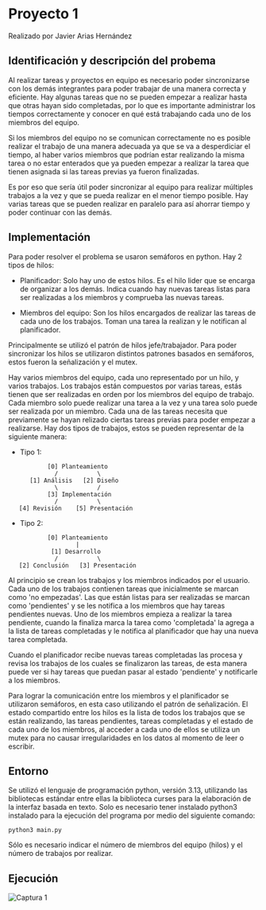 # Proyecto 1

Realizado por Javier Arias Hernández

## Identificación y descripción del probema

Al realizar tareas y proyectos en equipo es necesario poder sincronizarse con los demás integrantes para poder trabajar de una manera correcta y eficiente. Hay algunas tareas que no se pueden empezar a realizar hasta que otras hayan sido completadas, por lo que es importante administrar los tiempos correctamente y conocer en qué está trabajando cada uno de los miembros del equipo.

Si los miembros del equipo no se comunican correctamente no es posible realizar el trabajo de una manera adecuada ya que se va a desperdiciar el tiempo, al haber varios miembros que  podrían estar realizando la misma tarea o no estar enterados que ya pueden empezar a realizar la tarea que tienen asignada si las tareas previas ya fueron finalizadas.

Es por eso que sería útil poder sincronizar al equipo para realizar múltiples trabajos a la vez y que se pueda realizar en el menor tiempo posible. Hay varias tareas que se pueden realizar en paralelo para así ahorrar tiempo y poder continuar con las demás.

## Implementación

Para poder resolver el problema se usaron semáforos en python. Hay 2 tipos de hilos:

- Planificador: Solo hay uno de estos hilos. Es el hilo lider que se encarga de organizar a los demás. Indica cuando hay nuevas tareas listas para ser realizadas a los miembros y comprueba las nuevas tareas.

- Miembros del equipo: Son los hilos encargados de realizar las tareas de cada uno de los trabajos. Toman una tarea la realizan y le notifican al planificador.

Principalmente se utilizó el patrón de hilos jefe/trabajador. Para poder sincronizar los hilos se utilizaron distintos patrones basados en semáforos, estos fueron la señalización y el mutex.

Hay varios miembros del equipo, cada uno representado por un hilo, y varios trabajos. Los trabajos están compuestos por varias tareas, estás tienen que ser realizadas en orden por los miembros del equipo de trabajo. Cada miembro solo puede realizar una tarea a la vez y una tarea solo puede ser realizada por un miembro. Cada una de las tareas necesita que previamente se hayan relizado ciertas tareas previas para poder empezar a realizarse. Hay dos tipos de trabajos, estos se pueden representar de la siguiente manera:

- Tipo 1:
```
           [0] Planteamiento
             /           \
      [1] Análisis   [2] Diseño
             \           /
           [3] Implementación
             /           \
   [4] Revisión    [5] Presentación
```

- Tipo 2:
```
           [0] Planteamiento
                   |
            [1] Desarrollo
             /           \
   [2] Conclusión   [3] Presentación
```
Al principio se crean los trabajos y los miembros indicados por el usuario. Cada uno de los trabajos contienen tareas que inicialmente se marcan como 'no empezadas'. Las que están listas para ser realizadas se marcan como 'pendientes' y se les notifica a los miembros que hay tareas pendientes nuevas. Uno de los miembros empieza a realizar la tarea pendiente, cuando la finaliza marca la tarea como 'completada' la agrega a la lista de tareas completadas y le notifica al planificador que hay una nueva tarea completada.

Cuando el planificador recibe nuevas tareas completadas las procesa y revisa los trabajos de los cuales se finalizaron las tareas, de esta manera puede ver si hay tareas que puedan pasar al estado 'pendiente' y notificarle a los miembros.

Para lograr la comunicación entre los miembros y el planificador se utilizaron semáforos, en esta caso utilizando el patrón de señalización. El estado compartido entre los hilos es la lista de todos los trabajos que se están realizando, las tareas pendientes, tareas completadas y el estado de cada uno de los miembros, al acceder a cada uno de ellos se utiliza un mutex para no causar irregularidades en los datos al momento de leer o escribir.

## Entorno

Se utilizó el lenguaje de programación python, versión 3.13, utilizando las bibliotecas estándar entre ellas la biblioteca curses para la elaboración de la interfaz basada en texto. Solo es necesario tener instalado python3 instalado para la ejecución del programa por medio del siguiente comando:

```
python3 main.py
```

Sólo es necesario indicar el número de miembros del equipo (hilos) y el número de trabajos por realizar.

## Ejecución

![Captura 1](/public/captura1.png)
